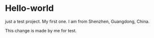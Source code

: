 # Hello-world
just a test project. My first one.
I am from Shenzhen, Guangdong, China.

This change is made by me for test.
